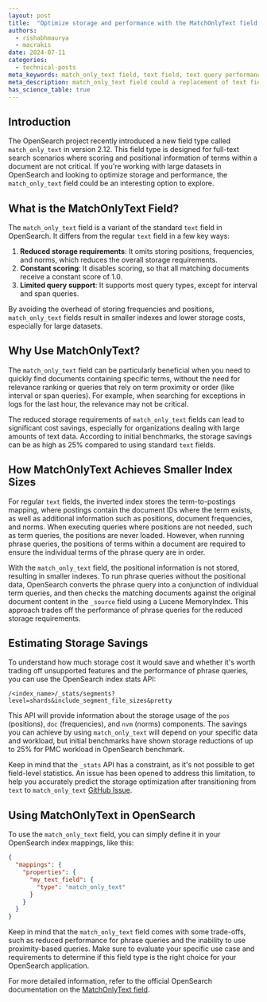 ```yaml
---
layout: post
title:  "Optimize storage and performance with the MatchOnlyText field in OpenSearch"
authors:
  - rishabhmaurya
  - macrakis
date: 2024-07-11
categories:
  - technical-posts
meta_keywords: match_only_text field, text field, text query performance, storage optimization
meta_description: match_only_text field could a replacement of text field, when positions are not required to be indexed, providing better performance and reduced cost.
has_science_table: true
---
```

<style>

.light-green-clr {
    background-color: #e3f8e3;
}

.bold {
    font-weight: 700;
}

.left {
    text-align: left;
}

.center {
    text-align: center;
}

table { 
    font-size: 16px; 
}

h3 {
    font-size: 22px;
}

th {
    background-color: #f5f7f7;
}​

</style>
## Introduction

The OpenSearch project recently introduced a new field type called `match_only_text` in version 2.12. This field type is designed for full-text search scenarios where scoring and positional information of terms within a document are not critical. If you're working with large datasets in OpenSearch and looking to optimize storage and performance, the `match_only_text` field could be an interesting option to explore.

## What is the MatchOnlyText Field?

The `match_only_text` field is a variant of the standard `text` field in OpenSearch. It differs from the regular `text` field in a few key ways:

1. **Reduced storage requirements**: It omits storing positions, frequencies, and norms, which reduces the overall storage requirements.
2. **Constant scoring**: It disables scoring, so that all matching documents receive a constant score of 1.0.
3. **Limited query support**: It supports most query types, except for interval and span queries.

By avoiding the overhead of storing frequencies and positions, `match_only_text` fields result in smaller indexes and lower storage costs, especially for large datasets.

## Why Use MatchOnlyText?

The `match_only_text` field can be particularly beneficial when you need to quickly find documents containing specific terms, without the need for relevance ranking or queries that rely on term proximity or order (like interval or span queries). For example, when searching for exceptions in logs for the last hour, the relevance may not be critical.

The reduced storage requirements of `match_only_text` fields can lead to significant cost savings, especially for organizations dealing with large amounts of text data. According to initial benchmarks, the storage savings can be as high as 25% compared to using standard `text` fields.

## How MatchOnlyText Achieves Smaller Index Sizes

For regular `text` fields, the inverted index stores the term-to-postings mapping, where postings contain the document IDs where the term exists, as well as additional information such as positions, document frequencies, and norms. When executing queries where positions are not needed, such as term queries, the positions are never loaded. However, when running phrase queries, the positions of terms within a document are required to ensure the individual terms of the phrase query are in order.

With the `match_only_text` field, the positional information is not stored, resulting in smaller indexes. To run phrase queries without the positional data, OpenSearch converts the phrase query into a conjunction of individual term queries, and then checks the matching documents against the original document content in the `_source` field using a Lucene MemoryIndex. This approach trades off the performance of phrase queries for the reduced storage requirements.

## Estimating Storage Savings

To understand how much storage cost it would save and whether it's worth trading off unsupported features and the performance of phrase queries, you can use the OpenSearch index stats API:

```
/<index_name>/_stats/segments?level=shards&include_segment_file_sizes&pretty
```

This API will provide information about the storage usage of the `pos` (positions), `doc` (frequencies), and `nvm` (norms) components. The savings you can achieve by using `match_only_text` will depend on your specific data and workload, but initial benchmarks have shown storage reductions of up to 25% for PMC workload in OpenSearch benchmark.

Keep in mind that the `_stats` API has a constraint, as it's not possible to get field-level statistics. An issue has been opened to address this limitation, to help you accurately predict the storage optimization after transitioning from `text` to `match_only_text` [GitHub Issue](https://github.com/opensearch-project/OpenSearch/issues/6836#issuecomment-1758529469).

## Using MatchOnlyText in OpenSearch

To use the `match_only_text` field, you can simply define it in your OpenSearch index mappings, like this:

```json
{
  "mappings": {
    "properties": {
      "my_text_field": {
        "type": "match_only_text"
      }
    }
  }
}
```

Keep in mind that the `match_only_text` field comes with some trade-offs, such as reduced performance for phrase queries and the inability to use proximity-based queries. Make sure to evaluate your specific use case and requirements to determine if this field type is the right choice for your OpenSearch application.

For more detailed information, refer to the official OpenSearch documentation on the [MatchOnlyText field](https://opensearch.org/docs/latest/field-types/supported-field-types/match-only-text).
